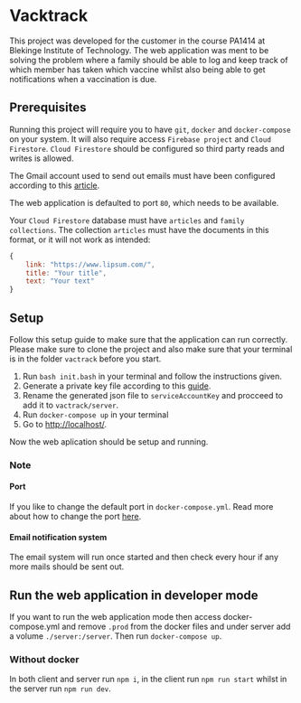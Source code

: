 # Vacktrack

This project was developed for the customer in the course PA1414 at Blekinge Institute of Technology. The web application was ment to be solving the problem where a family should be able to log and keep track of which member has taken which vaccine whilst also being able to get notifications when a vaccination is due.

## Prerequisites
Running this project will require you to have `git`, `docker` and `docker-compose` on your system. It will also require access `Firebase project` and `Cloud Firestore`. `Cloud Firestore` should be configured so third party reads and writes is allowed.

The Gmail account used to send out emails must have been configured according to this [article](https://support.google.com/accounts/answer/6010255?hl=en).

The web application is defaulted to port `80`, which needs to be available.

Your `Cloud Firestore` database must have `articles` and `family collections`. The collection `articles` must have the documents in this format, or it will not work as intended:

```javascript
{
    link: "https://www.lipsum.com/",
    title: "Your title",
    text: "Your text"
}
```

## Setup
Follow this setup guide to make sure that the application can run correctly. Please make sure to clone the project and also make sure that your terminal is in the folder `vactrack` before you start.

1. Run `bash init.bash` in your terminal and follow the instructions given.
2. Generate a private key file according to this [guide](https://firebase.google.com/docs/admin/setup#initialize-sdk).
3. Rename the generated json file to `serviceAccountKey` and procceed to add it to `vactrack/server`.
4. Run `docker-compose up` in your terminal
5. Go to [http://localhost/](http://localhost/).

Now the web aplication should be setup and running.

### Note

#### Port
If you like to change the default port in `docker-compose.yml`. Read more about how to change the port [here](https://docs.docker.com/compose/compose-file/#ports).

#### Email notification system
The email system will run once started and then check every hour if any more mails should be sent out.

## Run the web application in developer mode
If you want to run the web application mode then access docker-compose.yml and remove `.prod` from the docker files and under server add a volume `./server:/server`. Then run `docker-compose up`.

### Without docker
In both client and server run `npm i`, in the client run `npm run start` whilst in the server run `npm run dev`.